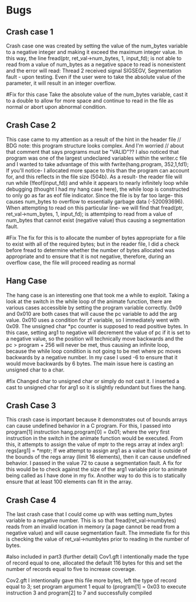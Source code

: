 <h1>Bugs</h1>

<h2>Crash case 1</h2>
Crash case one was created by setting the value of the num_bytes variable to a negative integer and making it exceed the maximum integer value. In this way, the line fread(ptr, ret_val->num_bytes, 1, input_fd); is not able to read from a value of num_bytes as a negative space to read is nonexistent and the error will read: Thread 2 received signal SIGSEGV, Segmentation fault - upon testing. Even if the user were to take the absolute value of the parameter, it will result in an integer overflow.  

#Fix for this case
Take the absolute value of the num_bytes variable, cast it to a double to allow for more space and continue to read in the file as normal or abort upon abnormal condition.

<h2>Crash Case 2</h2>
This case came to my attention as a result of the hint in the header file // BDG note: this program structure looks complex. And I'm worried
 //           about that comment that says programs must be "VALID"??  I also noticed that program was one of the largest undeclared variables within the writer.c file and I wanted to take advantage of this with fwrite(hang.program, 352,1,fd1); If you'll notice- I allocated more space to this than the program can account for, and this reflects in the file size (504b). As a result- the reader file will run  while (!feof(input_fd)) and while it appears to nearly infinitely loop while debugging (thought I had my hang case here), the while loop is constructed to only go as far as eof file indicator. Since the file is by far too large- this causes num_bytes to overflow to essentially garbage data (-520093696). When attempting to read on this particular line- we will find that fread(ptr, ret_val->num_bytes, 1, input_fd); is attemtping to read from a value of num_bytes that cannot exist (negative value) thus causing a segmentation fault.


#Fix
 The fix for this is to allocate the number of bytes appropriate for a file to exist with all of the required bytes; but in the reader file, I did a check before fread to determine whether the number of bytes allocated was appropriate and to ensure that it is not negative, therefore, during an overflow case, the file will proceed reading as normal

<h2>Hang Case</h2>
The hang case is an interesting one that took me a while to exploit. Taking a look at the switch in the while loop of the animate function, there are various cases accessible by setting the program variable correctly. 0x09 and 0x010 are both cases that will cause the pc variable to add the arg value. 0x010 uses a condition for zf variable, so I immediately went with 0x09. The unsigned char *pc counter  is supposed to read positive bytes. In this case, setting arg1 to negative will decrement the value of pc if it is set to a negative value, so the position will technically move backwards and the pc > program + 256 will never be met, thus causing an infinite loop, because the while loop condition is not going to be met where pc moves backwards by a negative number. In my case I used -6 to ensure that it would move backwards by 6 bytes. The main issue here is casting an unsigned char to a char.

#fix
Changed char to unsigned char or simply do not cast it. I inserted a cast to unsigned char for arg1 so it is slightly redundant but fixes the hang.
 

<h2>Crash Case 3</h2>
This crash case is important because it demonstrates out of bounds arrays can cause undefined behavior in a C program. For this, I passed into program[1] instruction hang.program[0] = 0x01; where the very first instruction in the switch in the animate function would be executed. From this, it attempts to assign the value of mptr to the regs array at index arg1: regs[arg1] = *mptr; If we attempt to assign arg1 as a value that is outside of the bounds of the regs array (limit 16 elements), then it can cause undefined behavior. I passed in the value 72 to cause a segmentation fault. A fix for this would be to check against the size of the arg1 variable prior to animate being called as I have done in my fix. Another way to do this is to statically ensure that at least 100 elements can fit in the array.

<h2>Crash Case 4</h2>
The last crash case that I could come up with was setting num_bytes variable to a negative number. This is so that fread(ret_val->numbytes) reads from an invalid location in memory (a page cannot be read from a negative value) and will cause segmentation fault. The immediate fix for this is checking the value of ret_val->numbytes prior to reading in the number of bytes.

#also included in part3 (further detail)
Cov1.gft
I intentionally made the type of record equal to one, allocated the default 116 bytes for this and set the number of records equal to five to increase coverage.

Cov2.gft
I intentionally gave this file more bytes, left the type of record equal to 3; set program argument 1 equal to (program[1] = 0x03 to execute instruction 3 and program[2] to 7 and successfully compiled


